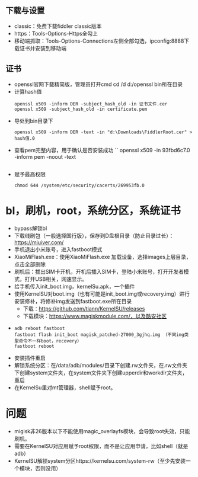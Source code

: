 ## 下载与设置
- classic：免费下载fiddler classic版本
- https：Tools-Options-Https全勾上
- 移动端抓取：Tools-Options-Connections左侧全部勾选，ipconfig:8888下载证书并安装到移动端
## 证书
- openssl官网下载精简版，管理员打开cmd cd /d d:/openssl bin所在目录
- 计算hash值
  ```
  openssl x509 -inform DER -subject_hash_old -in 证书文件.cer
  openssl x509 -subject_hash_old -in certificate.pem
  ```
- 导处到bin目录下
  ```
  openssl x509 -inform DER -text -in "d:\Downloads\FiddlerRoot.cer" > hash值.0
  ```
- 查看pem完整内容，用于确认是否安装成功
  ``
  openssl x509 -in 93fbd6c7.0 -inform pem -noout -text
  ```
- 赋予最高权限
  ```
  chmod 644 /system/etc/security/cacerts/269953fb.0
  ```

# bl，刷机，root，系统分区，系统证书
- bypass解锁bl
- 下载线刷包（一般选择国行版），保存到D盘根目录（防止目录过长）：https://miuiver.com/
- 手机退出小米账号，进入fastboot模式
- XiaoMiFlash.exe：使用XiaoMiFlash.exe 加载设备，选择images上层目录，点击全部删除
- 刷机后：拔出SIM卡开机，开机后插入SIM卡，登陆小米账号，打开开发者模式，打开USB相关，网速显示。
- 给手机传入init_boot.img，kernelSu.apk，一个插件
- 使用KernelSU对boot.img（也有可能是init_boot.img或recovery.img）进行安装修补，将修补img发送到fastboot.exe所在目录
  - 下载：https://github.com/tiann/KernelSU/releases
  - 下载模块：https://www.magiskmodule.com/，以及酷安社区
- ```
  adb reboot fastboot
  fastboot flash init_boot magisk_patched-27000_3gjhq.img （不同img类型命令不一样boot，recovery）
  fastboot reboot
  ```
- 安装插件重启
- 解锁系统分区：在/data/adb/modules/目录下创建.rw文件夹，在.rw文件夹下创建system文件夹，在system文件夹下创建upperdir和workdir文件夹，重启
- 在KernelSu里对mt管理器，shell赋予root。

# 问题
- migisk非26版本以下不能使用magic_overlayfs模块，会导致root失效，只能刷机。
- 需要在KernelSU对应用赋予root权限，而不是让应用申请，比如shell（就是adb）
- KernelSU解锁system分区https://kernelsu.com/system-rw（至少先安装一个模块，否则没用）
